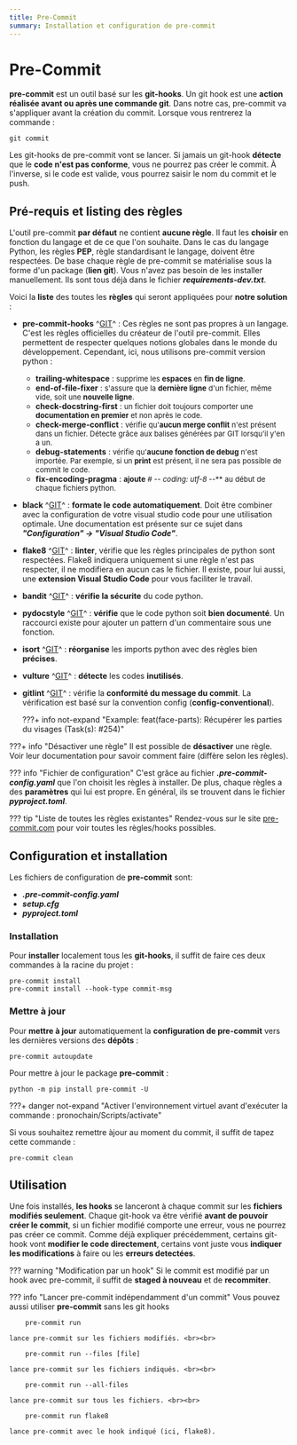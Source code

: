 ```yaml
---
title: Pre-Commit
summary: Installation et configuration de pre-commit
---
```


# Pre-Commit

**pre-commit** est un outil basé sur les **git-hooks**. Un git hook est une **action réalisée avant ou après une commande git**. Dans notre cas, pre-commit va s'appliquer avant la création du commit. Lorsque vous rentrerez la commande :

    git commit

Les git-hooks de pre-commit vont se lancer. Si jamais un git-hook **détecte** que le **code n'est pas conforme**, vous ne pourrez pas créer le commit. À l'inverse, si le code est valide, vous pourrez saisir le nom du commit et le push.

## Pré-requis et listing des règles

L'outil pre-commit **par défaut** ne contient **aucune règle**. Il faut les **choisir** en fonction du langage et de ce que l'on souhaite. Dans le cas du langage Python, les règles **PEP**, règle standardisant le langage, doivent être respectées.
De base chaque règle de pre-commit se matérialise sous la forme d'un package (**lien git**). Vous n'avez pas besoin de les installer manuellement. Ils sont tous déjà dans le fichier ***requirements-dev.txt***.

Voici la **liste** des toutes les **règles** qui seront appliquées pour **notre solution** :

- **pre-commit-hooks** ^[GIT](https://github.com/pre-commit/pre-commit-hooks)^ :
    Ces règles ne sont pas propres à un langage. C'est les règles officielles du créateur de l'outil pre-commit. Elles permettent de respecter quelques notions globales dans le monde du développement. Cependant, ici, nous utilisons pre-commit version python :
     * **trailing-whitespace** : <span style="font-size:13px">supprime les **espaces** en **fin de ligne**.</span>
     * **end-of-file-fixer** : <span style="font-size:13px">s'assure que la **dernière ligne** d'un fichier, même vide, soit une **nouvelle ligne**.</span>
     * **check-docstring-first** : <span style="font-size:13px">un fichier doit toujours comporter une **documentation en premier** et non après le code.</span>
     * **check-merge-conflict** : <span style="font-size:13px">vérifie qu'**aucun merge conflit** n'est présent dans un fichier. Détecte grâce aux balises générées par GIT lorsqu'il y'en a un.</span>
     * **debug-statements** : <span style="font-size:13px">vérifie qu'**aucune fonction de debug** n'est importée. Par exemple, si un **print** est présent, il ne sera pas possible de commit le code.</span>
     * **fix-encoding-pragma** : <span style="font-size:13px">**ajoute** ***# -*- coding: utf-8 -*-*** au début de chaque fichiers python.</span>

 - **black** ^[GIT](https://github.com/psf/black)^ : **formate le code automatiquement**. Doit être combiner avec la configuration de votre visual studio code pour une utilisation optimale. Une documentation est présente sur ce sujet dans ***"Configuration" -> "Visual Studio Code"***.

 - **flake8** ^[GIT](https://github.com/PyCQA/flake8)^ : **linter**, vérifie que les règles principales de python sont respectées. Flake8 indiquera uniquement si une règle n'est pas respecter, il ne modifiera en aucun cas le fichier. Il existe, pour lui aussi, une **extension Visual Studio Code** pour vous faciliter le travail.

 - **bandit** ^[GIT](https://github.com/PyCQA/bandit)^ : **vérifie la sécurite** du code python.

 - **pydocstyle** ^[GIT](https://github.com/PyCQA/pydocstyle)^ : **vérifie** que le code python soit **bien documenté**. Un raccourci existe pour ajouter un pattern d'un commentaire sous une fonction.

 - **isort** ^[GIT](https://github.com/PyCQA/isort)^ : **réorganise** les imports python avec des règles bien **précises**.

 - **vulture** ^[GIT](https://github.com/jendrikseipp/vulture)^ : **détecte** les codes **inutilisés**.

 - **gitlint** ^[GIT](https://github.com/jorisroovers/gitlint)^ : vérifie la **conformité du message du commit**. La vérification est basé sur la convention config (**config-conventional**).

    ???+ info not-expand "Example: feat(face-parts): Récupérer les parties du visages (Task(s): #254)"

???+ info "Désactiver une règle"
    Il est possible de **désactiver** une règle. Voir leur documentation pour savoir comment faire (diffère selon les règles).

??? info "Fichier de configuration"
    C'est grâce au fichier ***.pre-commit-config.yaml*** que l'on choisit les règles à installer. De plus, chaque règles a des **paramètres** qui lui est propre. En général, ils se trouvent dans le fichier ***pyproject.toml***.

??? tip "Liste de toutes les règles existantes"
    Rendez-vous sur le site [pre-commit.com](https://pre-commit.com/hooks.html) pour voir toutes les règles/hooks possibles.

## Configuration et installation


Les fichiers de configuration de **pre-commit** sont:

- ***.pre-commit-config.yaml***
- ***setup.cfg***
- ***pyproject.toml***

### Installation

Pour **installer** localement tous les **git-hooks**, il suffit de faire ces deux commandes à la racine du projet :

    pre-commit install
    pre-commit install --hook-type commit-msg


### Mettre à jour

Pour **mettre à jour** automatiquement la **configuration de pre-commit** vers les dernières versions des **dépôts** :

    pre-commit autoupdate


Pour mettre à jour le package **pre-commit** :

    python -m pip install pre-commit -U

???+ danger not-expand "Activer l'environnement virtuel avant d'exécuter la commande : pronochain/Scripts/activate"

Si vous souhaitez remettre àjour au moment du commit, il suffit de tapez cette commande :

    pre-commit clean


## Utilisation

Une fois installés, **les hooks** se lanceront à chaque commit sur les **fichiers modifiés seulement**.
Chaque git-hook va être vérifié **avant de pouvoir créer le commit**, si un fichier modifié comporte une erreur, vous ne pourrez pas créer ce commit. Comme déjà expliquer précédemment, certains git-hook vont **modifier le code directement**, certains vont juste vous **indiquer les modifications** à faire ou les **erreurs detectées**.

??? warning "Modification par un hook"
    Si le commit est modifié par un hook avec pre-commit, il suffit de **staged à nouveau** et de **recommiter**.

??? info "Lancer pre-commit indépendamment d'un commit"
    Vous pouvez aussi utiliser **pre-commit** sans les git hooks

        pre-commit run

    lance pre-commit sur les fichiers modifiés. <br><br>

        pre-commit run --files [file]

    lance pre-commit sur les fichiers indiqués. <br><br>

        pre-commit run --all-files

    lance pre-commit sur tous les fichiers. <br><br>

        pre-commit run flake8

    lance pre-commit avec le hook indiqué (ici, flake8).
